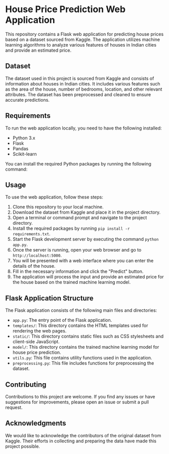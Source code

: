 # House Price Prediction Web Application

This repository contains a Flask web application for predicting house prices based on a dataset sourced from Kaggle. The application utilizes machine learning algorithms to analyze various features of houses in Indian cities and provide an estimated price.

## Dataset

The dataset used in this project is sourced from Kaggle and consists of information about houses in Indian cities. It includes various features such as the area of the house, number of bedrooms, location, and other relevant attributes. The dataset has been preprocessed and cleaned to ensure accurate predictions.

## Requirements

To run the web application locally, you need to have the following installed:

- Python 3.x
- Flask
- Pandas
- Scikit-learn

You can install the required Python packages by running the following command:


## Usage

To use the web application, follow these steps:

1. Clone this repository to your local machine.
2. Download the dataset from Kaggle and place it in the project directory.
3. Open a terminal or command prompt and navigate to the project directory.
4. Install the required packages by running `pip install -r requirements.txt`.
5. Start the Flask development server by executing the command `python app.py`.
6. Once the server is running, open your web browser and go to `http://localhost:5000`.
7. You will be presented with a web interface where you can enter the details of the house.
8. Fill in the necessary information and click the "Predict" button.
9. The application will process the input and provide an estimated price for the house based on the trained machine learning model.

## Flask Application Structure

The Flask application consists of the following main files and directories:

- `app.py`: The entry point of the Flask application.
- `templates/`: This directory contains the HTML templates used for rendering the web pages.
- `static/`: This directory contains static files such as CSS stylesheets and client-side JavaScript.
- `model/`: This directory contains the trained machine learning model for house price prediction.
- `utils.py`: This file contains utility functions used in the application.
- `preprocessing.py`: This file includes functions for preprocessing the dataset.

## Contributing

Contributions to this project are welcome. If you find any issues or have suggestions for improvements, please open an issue or submit a pull request.


## Acknowledgments

We would like to acknowledge the contributors of the original dataset from Kaggle. Their efforts in collecting and preparing the data have made this project possible.
